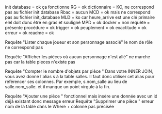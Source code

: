 init database = ok ça fonctionne
RG = ok
dictionnaire = KO, ne correspond pas au fichier init database
Rbac = aucun
MCD = ok mais ne correspond pas au fichier init_database
MLD = ko car heure_arrive est une clé primaire elel doit donc être en gras et souligné
MPD = ok
docker = non
requête = présente 
procédure = ok
trigger = ok
peuplement = ok
exactitude = ok
erreur = ok
readme = ok

Requête "Lister chaque joueur et son personnage associé" le nom de rôle ne correspond pas

Requête "Afficher les pièces où aucun personnage n'est allé" ne marche pas car la table pieces n'existe pas

Requête "Compter le nombre d'objets par pièce " Dans votre INNER JOIN, vous avez donné l'alias s à la table salles. Il faut donc utiliser cet alias pour référencer ses colonnes.
Par exemple, s.nom_salle au lieu de salle.nom_salle. et il manque un point virgule à la fin.

Requête "Ajouter une pièce " fonctionnel mais insère une donnée avec un id déjà existant donc message erreur
Requête "Supprimer une pièce " erreur nom de la table dans le Where + colonne pas précisée